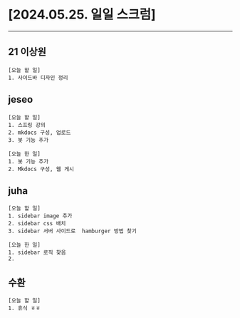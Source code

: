 # [2024.05.25. 일일 스크럼]
----

## 21 이상원
	[오늘 할 일]
	1. 사이드바 디자인 정리


## jeseo
	[오늘 할 일]
	1. 스프링 강의
	2. mkdocs 구성, 업로드
	3. 봇 기능 추가
	
	[오늘 한 일]
	1. 봇 기능 추가
	2. Mkdocs 구성, 웹 게시


## juha
	[오늘 할 일]
	1. sidebar image 추가
	2. sidebar css 배치
	3. sidebar 서버 사이드로  hamburger 방법 찾기
	
	[오늘 한 일]
	1. sidebar 로직 찾음
	2.


## 수환
	[오늘 할 일]
	1. 휴식 ㅎㅎ


